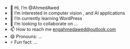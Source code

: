 - 👋 Hi, I’m @AhmedAwed
- 👀 I’m interested in computer vision , and AI applications
- 🌱 I’m currently learning WordPress
- 💞️ I’m looking to collaborate on ...
- 📫 How to reach me engahmedawed@outlook.com
- 😄 Pronouns: ...
- ⚡ Fun fact: ...

<!---
AhmedAwed48/AhmedAwed48 is a ✨ special ✨ repository because its `README.md` (this file) appears on your GitHub profile.
You can click the Preview link to take a look at your changes.
--->
